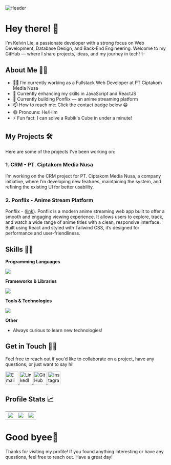 ![Header](https://imgur.com/x1oLDlI.png)


<!-- <img align="right" alt="Coding" width="400" src="add your link 
  here"> -->

# Hey there! 👋

I'm Kelvin Lie, a passionate developer with a strong focus on Web Development, Database Design, and Back-End Engineering. Welcome to my GitHub — where I share projects, ideas, and my journey in tech! ✨

## About Me 🙋🏻

- 👨‍💻 I’m currently working as a Fullstack Web Developer at PT Ciptakom Media Nusa
- 🚧 Currently enhancing my skills in JavaScript and ReactJS
- 🍿 Currently building Ponflix — an anime streaming platform
- 📫 How to reach me: Click the contact badge below 😁
- 😄 Pronouns: He/Him
- ⚡ Fun fact: I can solve a Rubik's Cube in under a minute!

## My Projects 🛠️

Here are some of the projects I've been working on:

### 1. CRM - PT. Ciptakom Media Nusa

I’m working on the CRM project for PT. Ciptakom Media Nusa, a company initiative, where I’m developing new features, maintaining the system, and refining the existing UI for better usability.

### 2. Ponflix - Anime Stream Platform

Ponflix - ([link](https://github.com/Kleponaeru/movie-stream)). Ponflix is a modern anime streaming web app built to offer a smooth and engaging viewing experience. It allows users to explore, track, and watch a wide range of anime titles with a clean, responsive interface. Built using React and styled with Tailwind CSS, it’s designed for performance and user-friendliness.

## Skills 💪🏻

**Programming Languages**  
<p>
  <img src="https://skillicons.dev/icons?i=php,cs,js,java,python,cpp,dart,html,css&a=false" />
</p>

**Frameworks & Libraries**  
<p>
  <img src="https://skillicons.dev/icons?i=laravel,react,bootstrap,tailwind,jquery,dotnet&a=false" />
</p>

**Tools & Technologies**  
<p>
  <img src="https://skillicons.dev/icons?i=vscode,visualstudio,androidstudio,eclipse,postman,mysql,vite,figma,ai&a=false" />
</p>

**Other**  
- Always curious to learn new technologies!

## Get in Touch 👋🏻 

Feel free to reach out if you'd like to collaborate on a project, have any questions, or just want to say hi!  

<p align="left">
  <a href="mailto:kelvinlie08@gmail.com">
    <img src="https://skillicons.dev/icons?i=gmail" width="40" alt="Email"/>
  </a>
  <a href="https://www.linkedin.com/in/klvnlie08/">
    <img src="https://skillicons.dev/icons?i=linkedin" width="40" alt="LinkedIn"/>
  </a>
  <a href="https://github.com/Kleponaeru">
    <img src="https://skillicons.dev/icons?i=github" width="40" alt="GitHub"/>
  </a>
  <a href="https://www.instagram.com/klvnlie_/">
    <img src="https://skillicons.dev/icons?i=instagram" width="40" alt="Instagram"/>
  </a>
</p>

## Profile Stats 📈
<table>
  <tr>
    <td>
      <img src="https://github-readme-stats-eight-theta.vercel.app/api?username=kleponaeru&show_icons=true&theme=omni&include_all_commits=true&count_private=true"/>
    </td>
    <td>
      <img src="https://github-readme-stats-eight-theta.vercel.app/api/top-langs/?username=kleponaeru&layout=compact&langs_count=8&theme=omni"/>
    </td>
    <td>
      <img src="https://github-readme-streak-stats.herokuapp.com/?user=kleponaeru&theme=omni"/>
    </td>
  </tr>
</table>

# Good byee👋
Thanks for visiting my profile! If you found anything interesting or have any questions, feel free to reach out. Have a great day!

<!--![Kelvin's GitHub stats](https://github-readme-stats.vercel.app/api?username=kleponaeru&show_icons=true&theme=radical)-->

<!--![Visitor Count](https://profile-counter.glitch.me/Kleponaeru/count.svg)-->







